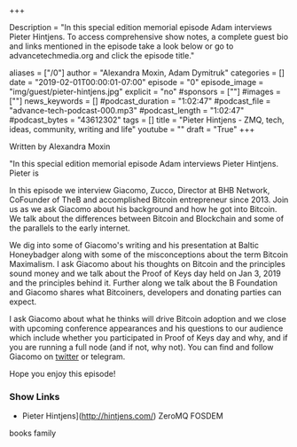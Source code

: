 +++

Description = "In this special edition memorial episode Adam interviews Pieter Hintjens. To access comprehensive show notes, a complete guest bio and links mentioned in the episode take a look below or go to advancetechmedia.org and click the episode title."

aliases = ["/0"]
author = "Alexandra Moxin, Adam Dymitruk"
categories = []
date = "2019-02-01T00:00:01-07:00"
episode = "0"
episode_image = "img/guest/pieter-hintjens.jpg"
explicit = "no"
#sponsors = [""]
#images = [""]
news_keywords = []
#podcast_duration = "1:02:47"
#podcast_file = "advance-tech-podcast-000.mp3"
#podcast_length = "1:02:47"
#podcast_bytes = "43612302"
tags = []
title = "Pieter Hintjens - ZMQ, tech, ideas, community, writing and life"
youtube = ""
draft = "True"
+++

Written by Alexandra Moxin

"In this special edition memorial episode Adam interviews Pieter Hintjens. Pieter is 

In this episode we interview Giacomo, Zucco, Director at BHB Network, CoFounder of TheB and accomplished Bitcoin entrepreneur since 2013. Join us as we ask Giacomo about his background and how he got into Bitcoin. We talk about the differences between Bitcoin and Blockchain and some of the parallels to the early internet.

We dig into some of Giacomo's writing and his presentation at Baltic Honeybadger along with some of the misconceptions about the term Bitcoin Maximalism. I ask Giacomo about his thoughts on Bitcoin and the principles sound money and we talk about the Proof of Keys day held on Jan 3, 2019 and the principles behind it. Further along we talk about the B Foundation and Giacomo shares what Bitcoiners, developers and donating parties can expect. 

I ask Giacomo about what he thinks will drive Bitcoin adoption and we close with upcoming conference appearances and his questions to our audience which include whether you participated in Proof of Keys day and why, and if you are running a full node (and if not, why not). You can find and follow Giacomo on [twitter](https://twitter.com/giacomozucco) or telegram. 

Hope you enjoy this episode!

### Show Links

* Pieter Hintjens](http://hintjens.com/)
ZeroMQ
FOSDEM

books
family

